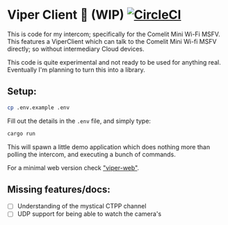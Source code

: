# Viper Client 👷 (WIP) [![CircleCI](https://dl.circleci.com/status-badge/img/gh/grdw/viper-client/tree/main.svg?style=svg)](https://dl.circleci.com/status-badge/redirect/gh/grdw/viper-client/tree/main)
This is code for my intercom; specifically for the Comelit Mini Wi-Fi MSFV. This features a ViperClient which can talk to the Comelit Mini Wi-fi MSFV directly; so without intermediary Cloud devices.

This code is quite experimental and not ready to be used for anything real. Eventually I'm planning to turn this into a library.

## Setup:

```bash
cp .env.example .env
```

Fill out the details in the `.env` file, and simply type:

```bash
cargo run
```

This will spawn a little demo application which does nothing more than polling the intercom, and executing a bunch of commands.

For a minimal web version check ["viper-web"](/viper-web).

## Missing features/docs:

- [ ] Understanding of the mystical CTPP channel
- [ ] UDP support for being able to watch the camera's
